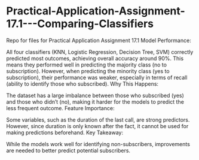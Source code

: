 # Practical-Application-Assignment-17.1---Comparing-Classifiers
Repo for files for Practical Application Assignment 17.1
Model Performance:

All four classifiers (KNN, Logistic Regression, Decision Tree, SVM) correctly predicted most outcomes, achieving overall accuracy around 90%. This means they performed well in predicting the majority class (no to subscription).
However, when predicting the minority class (yes to subscription), their performance was weaker, especially in terms of recall (ability to identify those who subscribed).
Why This Happens:

The dataset has a large imbalance between those who subscribed (yes) and those who didn’t (no), making it harder for the models to predict the less frequent outcome.
Feature Importance:

Some variables, such as the duration of the last call, are strong predictors. However, since duration is only known after the fact, it cannot be used for making predictions beforehand.
Key Takeaway:

While the models work well for identifying non-subscribers, improvements are needed to better predict potential subscribers.
